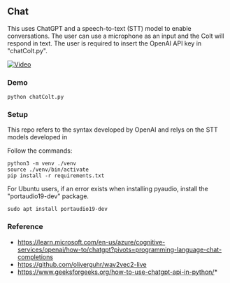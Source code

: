 ## Chat
This uses ChatGPT and a speech-to-text (STT) model to enable conversations. The user can use a microphone as an input and the Colt will respond in text. The user is required to insert the OpenAI API key in "chatColt.py".

[![Video](https://img.youtube.com/vi/YzBJ_MfYKVk/0.jpg)](https://www.youtube.com/watch?v=YzBJ_MfYKVk)

### Demo

```
python chatColt.py
```

### Setup

This repo refers to the syntax developed by OpenAI and relys on the STT models developed in 

Follow the commands:  

```
python3 -m venv ./venv
source ./venv/bin/activate
pip install -r requirements.txt
```

For Ubuntu users, if an error exists when installing pyaudio, install the "portaudio19-dev" package.

```
sudo apt install portaudio19-dev
```

### Reference
* https://learn.microsoft.com/en-us/azure/cognitive-services/openai/how-to/chatgpt?pivots=programming-language-chat-completions
* https://github.com/oliverguhr/wav2vec2-live
* https://www.geeksforgeeks.org/how-to-use-chatgpt-api-in-python/*